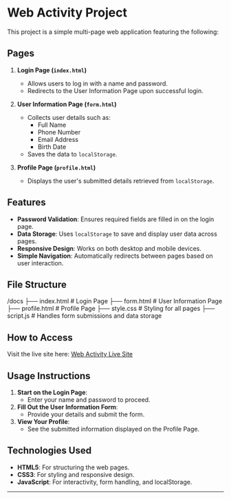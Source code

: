 # Web Activity Project

This project is a simple multi-page web application featuring the following:

## Pages
1. **Login Page (`index.html`)**
   - Allows users to log in with a name and password.
   - Redirects to the User Information Page upon successful login.

2. **User Information Page (`form.html`)**
   - Collects user details such as:
     - Full Name
     - Phone Number
     - Email Address
     - Birth Date
   - Saves the data to `localStorage`.

3. **Profile Page (`profile.html`)**
   - Displays the user's submitted details retrieved from `localStorage`.

## Features
- **Password Validation**: Ensures required fields are filled in on the login page.
- **Data Storage**: Uses `localStorage` to save and display user data across pages.
- **Responsive Design**: Works on both desktop and mobile devices.
- **Simple Navigation**: Automatically redirects between pages based on user interaction.

## File Structure
/docs ├── index.html # Login Page ├── form.html # User Information Page ├── profile.html # Profile Page ├── style.css # Styling for all pages ├── script.js # Handles form submissions and data storage



## How to Access
Visit the live site here: [Web Activity Live Site](https://pranshu2811.github.io/WebActivity/)

## Usage Instructions
1. **Start on the Login Page**:
   - Enter your name and password to proceed.
2. **Fill Out the User Information Form**:
   - Provide your details and submit the form.
3. **View Your Profile**:
   - See the submitted information displayed on the Profile Page.

## Technologies Used
- **HTML5**: For structuring the web pages.
- **CSS3**: For styling and responsive design.
- **JavaScript**: For interactivity, form handling, and localStorage.

---

